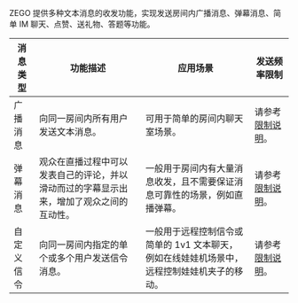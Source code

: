 ZEGO 提供多种文本消息的收发功能，实现发送房间内广播消息、弹幕消息、简单 IM 聊天、点赞、送礼物、答题等功能。


| 消息类型 | 功能描述 | 应用场景 | 发送频率限制 |
|-------|--------|--------|--------|
| 广播消息 | 向同一房间内所有用户发送文本消息。 | 可用于简单的房间内聊天室场景。 | 请参考 [限制说明](/real-time-video-windows-cpp/best-practice/restrictions)。 |
| 弹幕消息 | 观众在直播过程中可以发表自己的评论，并以滑动而过的字幕显示出来，增加了观众之间的互动性。 | 一般用于房间内有大量消息收发，且不需要保证消息可靠性的场景，例如直播弹幕。 | 请参考 [限制说明](/real-time-video-windows-cpp/best-practice/restrictions)。|
| 自定义信令 | 向同一房间内指定的单个或多个用户发送信令消息。 | 一般用于远程控制信令或简单的 1v1 文本聊天，例如在线娃娃机场景中，远程控制娃娃机夹子的移动。 | 请参考 [限制说明](/real-time-video-windows-cpp/best-practice/restrictions)。 |
